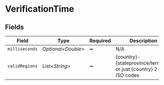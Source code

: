# VerificationTime


## Fields

| Field                                                                   | Type                                                                    | Required                                                                | Description                                                             |
| ----------------------------------------------------------------------- | ----------------------------------------------------------------------- | ----------------------------------------------------------------------- | ----------------------------------------------------------------------- |
| `milliseconds`                                                          | *Optional\<Double>*                                                     | :heavy_minus_sign:                                                      | N/A                                                                     |
| `validRegions`                                                          | List\<*String*>                                                         | :heavy_minus_sign:                                                      | {country}-{stateprovince/territory} or just {country} 2-digit ISO codes |